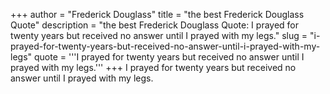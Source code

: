 +++
author = "Frederick Douglass"
title = "the best Frederick Douglass Quote"
description = "the best Frederick Douglass Quote: I prayed for twenty years but received no answer until I prayed with my legs."
slug = "i-prayed-for-twenty-years-but-received-no-answer-until-i-prayed-with-my-legs"
quote = '''I prayed for twenty years but received no answer until I prayed with my legs.'''
+++
I prayed for twenty years but received no answer until I prayed with my legs.

